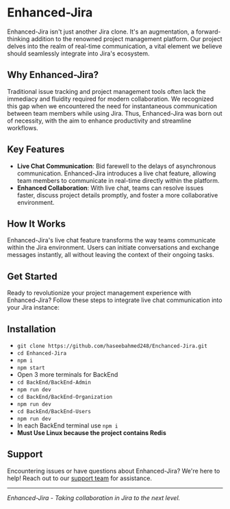 # Enhanced-Jira

Enhanced-Jira isn't just another Jira clone. It's an augmentation, a forward-thinking addition to the renowned project management platform. Our project delves into the realm of real-time communication, a vital element we believe should seamlessly integrate into Jira's ecosystem.

## Why Enhanced-Jira?

Traditional issue tracking and project management tools often lack the immediacy and fluidity required for modern collaboration. We recognized this gap when we encountered the need for instantaneous communication between team members while using Jira. Thus, Enhanced-Jira was born out of necessity, with the aim to enhance productivity and streamline workflows.

## Key Features

- **Live Chat Communication**: Bid farewell to the delays of asynchronous communication. Enhanced-Jira introduces a live chat feature, allowing team members to communicate in real-time directly within the platform.
- **Enhanced Collaboration**: With live chat, teams can resolve issues faster, discuss project details promptly, and foster a more collaborative environment.

## How It Works

Enhanced-Jira's live chat feature transforms the way teams communicate within the Jira environment. Users can initiate conversations and exchange messages instantly, all without leaving the context of their ongoing tasks.

## Get Started

Ready to revolutionize your project management experience with Enhanced-Jira? Follow these steps to integrate live chat communication into your Jira instance:

## Installation

- ```git clone https://github.com/haseebahmed248/Enchanced-Jira.git```
- ```cd Enhanced-Jira```
- ```npm i```
- ```npm start```
- Open 3 more terminals for BackEnd
- ```cd BackEnd/BackEnd-Admin```
- ```npm run dev```
- ```cd BackEnd/BackEnd-Organization```
- ```npm run dev```
- ```cd BackEnd/BackEnd-Users```
- ```npm run dev```
- In each BackEnd terminal use ```npm i```
- **Must Use Linux because the project contains Redis**


## Support

Encountering issues or have questions about Enhanced-Jira? We're here to help! Reach out to our [support team](mailto:haseebahmed6621@gmail.com) for assistance.

---

*Enhanced-Jira - Taking collaboration in Jira to the next level.*
